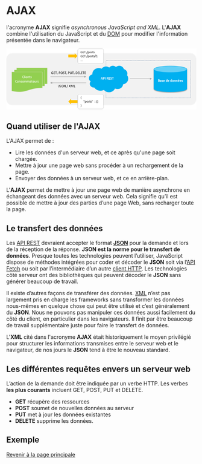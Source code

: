 # AJAX

l'acronyme __AJAX__ signifie _asynchronous JavaScript and XML_. L'__AJAX__ combine l'utilisation du JavaScript et du [DOM](https://fr.wikipedia.org/wiki/Document_Object_Model) pour modifier l'information présentée dans le navigateur.

![Architecture d'un API REST](../images/api-rest-architecture.png)

## Quand utiliser de l'AJAX

L'AJAX permet de :

- Lire les données d'un serveur web, et ce après qu'une page soit chargée.
- Mettre à jour une page web sans procéder à un rechargement de la page.
- Envoyer des données à un serveur web, et ce en arrière-plan.

L'__AJAX__ permet de mettre à jour une page web de manière asynchrone en échangeant des données avec un serveur web. Cela signifie qu’il est possible de mettre à jour des parties d’une page Web, sans recharger toute la page.

## Le transfert des données

Les [API REST](https://fr.wikipedia.org/wiki/Representational_state_transfer) devraient accepter le format __[JSON](https://fr.wikipedia.org/wiki/JavaScript_Object_Notation#:~:text=JavaScript%20Object%20Notation%20(JSON)%20est,le%20permet%20XML%20par%20exemple.)__ pour la demande et lors de la réception de la réponse. __JSON est la norme pour le transfert de données__. Presque toutes les technologies peuvent l’utiliser, JavaScript dispose de méthodes intégrées pour coder et décoder le __JSON__ soit via l’[API Fetch](https://developer.mozilla.org/fr/docs/Web/API/Fetch_API) ou soit par l’intermédiaire d’un autre [client HTTP](https://fr.wikipedia.org/wiki/Client_HTTP#:~:text=Un%20client%20HTTP%20est%20un,HTTP%20(Hypertext%20Transfer%20Protocol).). Les technologies côté serveur ont des bibliothèques qui peuvent décoder le __JSON__ sans générer beaucoup de travail.

Il existe d’autres façons de transférer des données. [XML](https://fr.wikipedia.org/wiki/Extensible_Markup_Language) n’est pas largement pris en charge les frameworks sans transformer les données nous-mêmes en quelque chose qui peut être utilisé et c’est généralement du __JSON__. Nous ne pouvons pas manipuler ces données aussi facilement du côté du client, en particulier dans les navigateurs. Il finit par être beaucoup de travail supplémentaire juste pour faire le transfert de données.

L'__XML__ cité dans l'acronyme __AJAX__ était historiquement le moyen privilégié pour structurer les informations transmises entre le serveur web et le navigateur, de nos jours le __JSON__ tend à être le nouveau standard.

## Les différentes requêtes envers un serveur web

L’action de la demande doit être indiquée par un verbe HTTP. Les verbes __les plus courants__ incluent GET, POST, PUT et DELETE.

- __GET__ récupère des ressources
- __POST__ soumet de nouvelles données au serveur
- __PUT__ met à jour les données existantes
- __DELETE__ supprime les données.

## Exemple




[Revenir à la page principale](../README.md)
